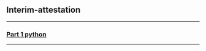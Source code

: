 ## Interim-attestation
___
### [Part 1 python](https://github.com/DenisKarev/Interim-attestation/tree/main/python)
___
